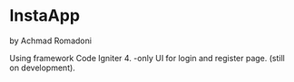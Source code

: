 # InstaApp
by Achmad Romadoni

Using framework Code Igniter 4.
-only UI for login and register page.
(still on development).
